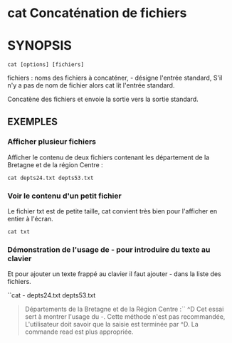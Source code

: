# cat Concaténation de fichiers


# SYNOPSIS


`cat [options] [fichiers]`

fichiers : noms des fichiers à concaténer, - désigne l'entrée standard,
S'il n'y a pas de nom de fichier alors cat lit l'entrée standard.


Concatène des fichiers et envoie la sortie vers la sortie standard.


## EXEMPLES

### Afficher plusieur fichiers
Afficher le contenu de deux fichiers contenant 
les département de la Bretagne et de la région Centre :

`cat depts24.txt depts53.txt`

### Voir le contenu d'un petit fichier
Le fichier txt est de petite taille, cat convient très bien pour l'afficher en entier à l'écran.

`cat txt`

### Démonstration de l'usage de - pour introduire du texte au clavier

Et pour ajouter un texte frappé au clavier il faut ajouter - dans la liste des fichiers.

``cat - depts24.txt  depts53.txt
> Départements de la Bretagne et de la Région Centre :``
>^D
Cet essai sert à montrer l'usage du -. 
Cette méthode n'est pas recommandée, L'utilisateur doit savoir que la saisie est terminée par ^D.
La commande read est plus appropriée. 


